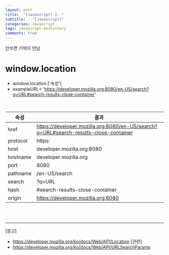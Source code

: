 ```yaml
---
layout: post
title:  "[Javascript] 1. "
subtitle:   "[Javascript]"
categories: Javascript
tags: javascript-devhistory
comments: true
---
```


안쓰면 기억이 안남


# window.location

- window.location.['속성']
- exampleURL= 'https://developer.mozilla.org:8080/en-US/search?q=URL#search-results-close-container'

<br>

속성 | 결과
--- | ---
href | https://developer.mozilla.org:8080/en-US/search?q=URL#search-results-close-container
protocol | https:
host | developer.mozilla.org:8080
hostname | developer.mozilla.org
port | 8080
pathname | /en-US/search
search | ?q=URL
hash | #search-results-close-container
origin | https://developer.mozilla.org:8080


<br><br>



---
[참고]
- https://developer.mozilla.org/ko/docs/Web/API/Location
[관련]
- https://developer.mozilla.org/ko/docs/Web/API/URLSearchParams